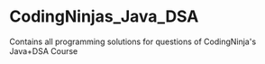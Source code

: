 # CodingNinjas_Java_DSA
Contains all programming solutions for questions of CodingNinja's Java+DSA Course
